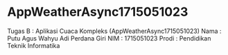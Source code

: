 # AppWeatherAsync1715051023
Tugas B : Aplikasi Cuaca Kompleks (AppWeatherAsync1715051023)
Nama    : Putu Agus Wahyu Adi Perdana Giri
NIM     : 1715051023
Prodi   : Pendidikan Teknik Informatika
